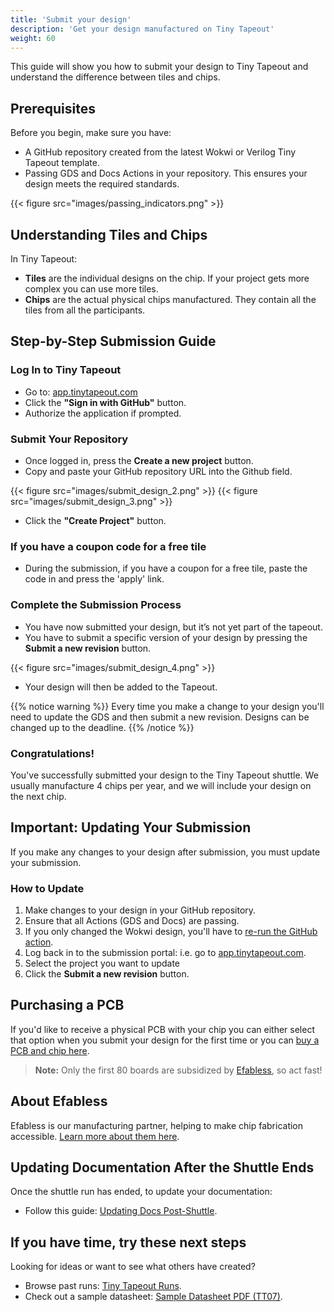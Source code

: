 ```yaml
---
title: 'Submit your design'
description: 'Get your design manufactured on Tiny Tapeout'
weight: 60
---
```


This guide will show you how to submit your design to Tiny Tapeout and understand the difference between tiles and chips.

## Prerequisites

Before you begin, make sure you have:

* A GitHub repository created from the latest Wokwi or Verilog Tiny Tapeout template.
* Passing GDS and Docs Actions in your repository. This ensures your design meets the required standards.

{{< figure src="images/passing_indicators.png" >}}

## Understanding Tiles and Chips

In Tiny Tapeout:

* **Tiles** are the individual designs on the chip. If your project gets more complex you can use more tiles.
* **Chips** are the actual physical chips manufactured. They contain all the tiles from all the participants.

## Step-by-Step Submission Guide

### Log In to Tiny Tapeout

* Go to: [app.tinytapeout.com](https://app.tinytapeout.com/)
* Click the **"Sign in with GitHub"** button.
* Authorize the application if prompted.

### Submit Your Repository

* Once logged in, press the **Create a new project** button.
* Copy and paste your GitHub repository URL into the Github field.

{{< figure src="images/submit_design_2.png" >}}
{{< figure src="images/submit_design_3.png" >}}

* Click the **"Create Project"** button.

### If you have a coupon code for a free tile

* During the submission, if you have a coupon for a free tile, paste the code in and press the 'apply' link.

### Complete the Submission Process

* You have now submitted your design, but it’s not yet part of the tapeout. 
* You have to submit a specific version of your design by pressing the **Submit a new revision** button.

{{< figure src="images/submit_design_4.png" >}}

* Your design will then be added to the Tapeout.
  
{{% notice warning %}}
Every time you make a change to your design you'll need to update the GDS and then submit a new revision. Designs can be changed up to the deadline.
{{% /notice %}}

### Congratulations!

You've successfully submitted your design to the Tiny Tapeout shuttle. We usually manufacture 4 chips per year, and we will include your design on the next chip.

## Important: Updating Your Submission

If you make any changes to your design after submission, you must update your submission.

### How to Update

1. Make changes to your design in your GitHub repository.
1. Ensure that all Actions (GDS and Docs) are passing.
1. If you only changed the Wokwi design, you'll have to [re-run the GitHub action](/guides/wokwi-to-gds/#tips).
1. Log back in to the submission portal: i.e. go to [app.tinytapeout.com](https://app.tinytapeout.com).
1. Select the project you want to update
1. Click the **Submit a new revision** button.

## Purchasing a PCB

If you'd like to receive a physical PCB with your chip you can either select that option when you submit your design for the first time or you can [buy a PCB and chip here](https://app.tinytapeout.com/prepurchase).
  
> **Note:** Only the first 80 boards are subsidized by [Efabless](https://efabless.com), so act fast!

## About Efabless

Efabless is our manufacturing partner, helping to make chip fabrication accessible. [Learn more about them here](https://efabless.com/).

## Updating Documentation After the Shuttle Ends

Once the shuttle run has ended, to update your documentation:

* Follow this guide: [Updating Docs Post-Shuttle](https://docs.google.com/document/d/16YdQM4Lh3ZazVcNXhO2Ssty5hzKGp0fj3FKmcbMlFZo/edit#heading=h.mcvyaz7a8clr).

## If you have time, try these next steps

Looking for ideas or want to see what others have created?

* Browse past runs: [Tiny Tapeout Runs](https://tinytapeout.com/runs/).
* Check out a sample datasheet: [Sample Datasheet PDF (TT07)](https://tinytapeout.github.io/tinytapeout-07/datasheet.pdf).
